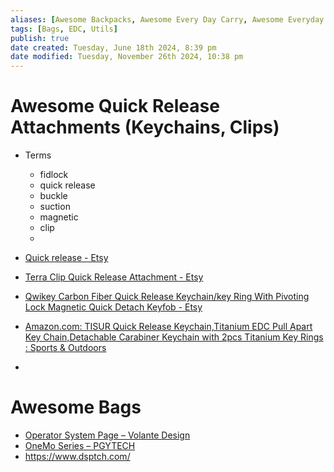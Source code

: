 ```yaml
---
aliases: [Awesome Backpacks, Awesome Every Day Carry, Awesome Everyday Carry, Awesome Utils, Awesome Bags]
tags: [Bags, EDC, Utils]
publish: true
date created: Tuesday, June 18th 2024, 8:39 pm
date modified: Tuesday, November 26th 2024, 10:38 pm
---
```


# Awesome Quick Release Attachments (Keychains, Clips)

- Terms
	- fidlock
	- quick release
	- buckle
	- suction
	- magnetic
	- clip
	- 

- [Quick release - Etsy](https://www.etsy.com/search?q=quick+release&ref=search_bar&dd_referrer=https%3A%2F%2Fwww.etsy.com%2Fmarket%2Ftitanium_quick_release_keychain%3Fref%3Dpagination%26page%3D2)
- [Terra Clip Quick Release Attachment - Etsy](https://www.etsy.com/listing/1828988615/terra-clip-quick-release-attachment?ga_order=most_relevant&ga_search_type=all&ga_view_type=gallery&ga_search_query=titanium+quick+release+keychain&ref=sc_gallery-1-4&sts=1)
- [Qwikey Carbon Fiber Quick Release Keychain/key Ring With Pivoting Lock Magnetic Quick Detach Keyfob - Etsy](https://www.etsy.com/listing/1644059088/qwikey-carbon-fiber-quick-release?ga_order=most_relevant&ga_search_type=all&ga_view_type=gallery&ga_search_query=titanium+quick+release+keychain&ref=sr_gallery-1-6&pro=1)
- [Amazon.com: TISUR Quick Release Keychain,Titanium EDC Pull Apart Key Chain,Detachable Carabiner Keychain with 2pcs Titanium Key Rings : Sports & Outdoors](https://www.amazon.com/TISUR-Keychain-Titanium-Detachable-Carabiner/dp/B0C3CHGJX9/ref=sr_1_21&keywords=quick%2Brelease%2Bclip%2Bclimbing%2Btitanium%2Bswivel&qid=1732678393&sprefix=quick%2Brelease%2Bclip%2Bclimbing%2Btitanium%2Bswivel%2Caps%2C91)
- 

# Awesome Bags

- [Operator System Page – Volante Design](https://www.volantedesign.us/pages/operator-system-page)
- [OneMo Series – PGYTECH](https://www.pgytech.com/collections/onemo-bags)
- https://www.dsptch.com/